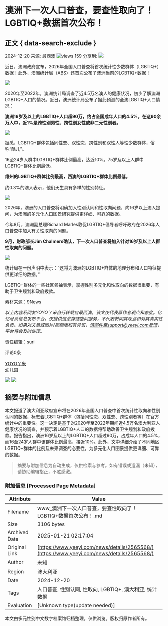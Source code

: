 # 澳洲下一次人口普查，要查性取向了！LGBTIQ+数据首次公布！

## 正文 { data-search-exclude }


2024-12-20 来源: 最西澳 ![views](https://www.yeeyi.com/views_eye.png) 159 分享到: ![](https://www.yeeyi.com/wechat.png)

近日，澳洲政府宣布，2026年全国人口普查将首次统计性少数群体（LGBTIQ+）数据！此外，澳洲统计局（ABS）还首次公布了澳洲当前的LGBTIQ+数据！

![](https://assets.zhayieye.com/news/data/article/2024_12_20/f1d7c8e19d872713da3a9d5d71cb756b2gMR05LK1Sn4.jpg?x-oss-process=image/resize,w_650,m_lfit)

2020年至2022年，澳洲统计局调查了近4.5万名澳人的健康状况，初步了解澳洲LGBTIQ+人口的情况。近日，澳洲统计局公布了据此预测的全澳LGBTIQ+人口情况：

**澳洲16岁及以上的LGBTIQ+人口超90万，约占全国成年人口的4.5%。在这90余万人中，近1%是跨性别男性、跨性别女性或非二元性别者。**

![](https://assets.zhayieye.com/news/data/article/2024_12_20/9d3779c746b60669dae97946b341cab3zBCV1kgIJ3PW.jpg?x-oss-process=image/resize,w_650,m_lfit)

据悉，LGBTIQ+群体包括同性恋、双性恋、跨性别和双性人等性少数群体，俗称“酷儿”。

16至24岁人群中LGBTIQ+群体比例最高，达近10%。75岁及以上人群中LGBTIQ+群体比例最低。

**维州的LGBTIQ+群体比例最高，西澳的LGBTIQ+群体比例最低。**

约0.3%的澳人表示，他们天生具有多样的性别特征。

![](https://assets.zhayieye.com/news/data/article/2024_12_20/536dff75fd3185f1d961309407a8a679tDACwkLGbH4z.jpg?x-oss-process=image/resize,w_650,m_lfit)

2026年，澳洲的人口普查将明确加入性别认同和性取向问题，向16岁以上澳人提问，为澳洲的多元化人口图景研究提供更详细、可靠的数据。

今年8月，澳洲副总理Richard Marles敦促LGBTIQ+倡导者呼吁政府在2026年人口普查中加入有关性取向的问题。

**9月，财政部长Jim Chalmers确认，下一次人口普查将加入针对16岁及以上人群性取向的问题。**

![](https://assets.zhayieye.com/news/data/article/2024_12_20/d6914e13bc2bc18a629afaff10b0fa1bX56gDVz72tKN.jpg?x-oss-process=image/resize,w_650,m_lfit)

统计局在一份声明中表示：“这将为澳洲的LGBTIQ+群体的地理分布和人口特征提供更详细的数据。”

LGBTIQ+群体的一些社区领袖表示，掌握性别多元化和性取向的数据很重要，有助于卫生规划和政府拨款。

素材来源：9News

*以上内容系网友YOYO丫米自行转载自最西澳，该文仅代表原作者观点和态度。亿忆号系信息发布平台，仅提供信息存储空间服务，不代表赞同其观点和对其真实性负责。如果对文章或图片/视频版权有异议，请邮件至support@yeeyi.com反馈，平台将会及时处理。*

责任编辑：suri

评论0条

[YOYO丫米](https://www.yeeyi.com/user/profile/5429907)  
幼儿园

![](https://www.yeeyi.com/watermark@3x.png) ![](https://www.yeeyi.com/close_reply_image.png)
<!-- tcd_original_link https://www.yeeyi.com/news/details/2565568/ -->


## 摘要与附加信息

<!-- tcd_abstract -->
本文报道了澳大利亚政府宣布将在2026年全国人口普查中首次统计性取向和性别认同的数据，标志着LGBTIQ+群体（包括同性恋、双性恋、跨性别者等）在官方统计中的重要性。这一决定是基于对2020年至2022年期间近4.5万名澳大利亚人健康状况的调查，并预示着LGBTIQ+人口的数据将帮助改善卫生规划和政府拨款。报告指出，澳洲16岁及以上的LGBTIQ+人口超过90万，占成年人口的4.5%，而16至24岁人群中该群体比例最高，接近10%。此外，文中详细介绍了不同地区LGBTIQ+群体的比例及未来调查的必要性，为多元化人口图景提供更详细、可靠的数据。
<!-- tcd_abstract_end -->

> 摘要与附加信息为自动生成，仅供检索与参考。如有错误或遗漏（未知），请协助编辑指正，不胜感激。

### 附加信息 [Processed Page Metadata]

| Attribute       | Value                                  |
|-----------------|----------------------------------------|
| Filename        | www_澳洲下一次人口普查，要查性取向了！LGBTIQ+数据首次公布！.md                             |
| Size            | 3106 bytes                           |
| Archived Date   | 2025-01-21 02:17:04                             |
| Original Link   | [https://www.yeeyi.com/news/details/2565568/](https://www.yeeyi.com/news/details/2565568/)                       |
| Author          | 未知                               |
| Region          | 澳大利亚                               |
| Date            | 2024-12-20                                 |
| Tags            | 人口普查, 性别认同, 性取向, LGBTIQ+, 澳大利亚, 统计数据                                 |
| Evaluation            | [Unknown type(update needed)]                                 |
<!-- tcd_table_end -->

本文由多元性别中文数字档案馆归档整理，仅供浏览。版权归原作者所有。
